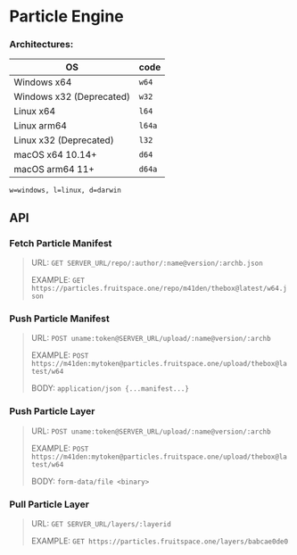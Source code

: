 # Particle Engine

### Architectures:

| OS                       | code   |
|--------------------------|--------|
| Windows x64              | `w64`  |
| Windows x32 (Deprecated) | `w32`  |
| Linux x64                | `l64`  |
| Linux arm64              | `l64a` |
| Linux x32 (Deprecated)   | `l32`  |
| macOS x64 10.14+         | `d64`  |
| macOS arm64 11+          | `d64a` |

`w=windows, l=linux, d=darwin`

## API

### Fetch Particle Manifest
> URL: `GET SERVER_URL/repo/:author/:name@version/:archb.json`
>
> EXAMPLE: `GET https://particles.fruitspace.one/repo/m41den/thebox@latest/w64.json`

### Push Particle Manifest
> URL: `POST uname:token@SERVER_URL/upload/:name@version/:archb`
> 
> EXAMPLE: `POST https://m41den:mytoken@particles.fruitspace.one/upload/thebox@latest/w64`
>
> BODY: `application/json {...manifest...}`

### Push Particle Layer
> URL: `POST uname:token@SERVER_URL/upload/:name@version/:archb`
> 
> EXAMPLE: `POST https://m41den:mytoken@particles.fruitspace.one/upload/thebox@latest/w64`
> 
> BODY: `form-data/file <binary>`

### Pull Particle Layer
> URL: `GET SERVER_URL/layers/:layerid`
>
> EXAMPLE: `GET https://particles.fruitspace.one/layers/babcae0de0`
